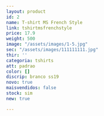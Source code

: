 ```yaml
---
layout: product
id: 2
name: T-shirt MS French Style
link: tshirtmsfrenchstyle
price: 17.9
weight: 500
image: "/assets/images/1-5.jpg"
sec: "/assets/images/111111111.jpg"
thir: ''
categoria: tshirts
att: padrao
color: []
discrip: branco ss19
novo: true
maisvendidos: false
stock: sim
new: true

---
```

